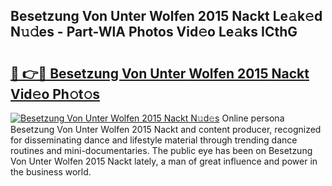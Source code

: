 ## Besetzung Von Unter Wolfen 2015 Nackt Le𝚊k𝚎d N𝚞𝚍es - Part-WlA Photos Vid𝚎o Le𝚊ks ICthG

# <h2><a href="http://fb2pug0.evod.top/?m=Besetzung+Von+Unter+Wolfen+2015+Nackt">🔗 👉🔴 Besetzung Von Unter Wolfen 2015 Nackt Vid𝚎o Ph𝚘t𝚘s</a></h2>

[![Besetzung Von Unter Wolfen 2015 Nackt N𝚞d𝚎s](https://i.imgur.com/8V9OHl7.gif)](http://fb2pug0.evod.top/?m=Besetzung+Von+Unter+Wolfen+2015+Nackt)
Online persona Besetzung Von Unter Wolfen 2015 Nackt and content producer, recognized for disseminating dance and lifestyle material through trending dance routines and mini-documentaries. The public eye has been on Besetzung Von Unter Wolfen 2015 Nackt lately, a man of great influence and power in the business world. 

